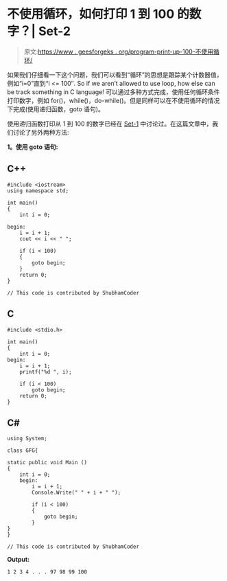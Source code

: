 # 不使用循环，如何打印 1 到 100 的数字？| Set-2

> 原文:[https://www . geesforgeks . org/program-print-up-100-不使用循环/](https://www.geeksforgeeks.org/program-print-upto-100-without-using-loops/)

如果我们仔细看一下这个问题，我们可以看到“循环”的思想是跟踪某个计数器值，例如“i=0”直到“i <= 100″. So if we aren’t allowed to use loop, how else can be track something in C language!
可以通过多种方式完成，使用任何循环条件打印数字，例如 for()，while()，do-while()。但是同样可以在不使用循环的情况下完成(使用递归函数，goto 语句)。

使用递归函数打印从 1 到 100 的数字已经在 [Set-1](https://www.geeksforgeeks.org/how-will-you-print-numbers-from-1-to-200-without-using-loop/) 中讨论过。在这篇文章中，我们讨论了另外两种方法:

**1。使用 goto 语句:**

## C++

```
#include <iostream>
using namespace std;

int main()
{
    int i = 0;

begin:
    i = i + 1;
    cout << i << " ";

    if (i < 100)
    {
        goto begin;
    }
    return 0;
}

// This code is contributed by ShubhamCoder
```

## C

```
#include <stdio.h>

int main()
{
    int i = 0;
begin:
    i = i + 1;
    printf("%d ", i);

    if (i < 100)
        goto begin;
    return 0;
}
```

## C#

```
using System;

class GFG{

static public void Main ()
{
    int i = 0;
    begin:
        i = i + 1;
        Console.Write(" " + i + " ");

        if (i < 100)
        {
            goto begin;
        }
}
}

// This code is contributed by ShubhamCoder
```

**Output:** 

```
1 2 3 4 . . . 97 98 99 100
```